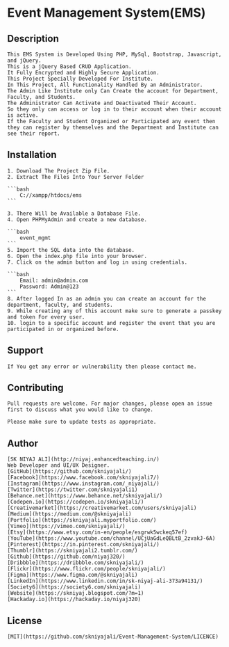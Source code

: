 # Event Management System(EMS)

## Description

    This EMS System is Developed Using PHP, MySql, Bootstrap, Javascript, and jQuery.
    This is a jQuery Based CRUD Application.
    It Fully Encrypted and Highly Secure Application.
    This Project Specially Developed For Institute.
    In This Project, All Functionality Handled By an Administrator.
    The Admin Like Institute only Can Create the account for Department, Faculty, and Students.
    The Administrator Can Activate and Deactivated Their Account.
    So they only can access or log in to their account when their account is active.
    If the Faculty and Student Organized or Participated any event then they can register by themselves and the Department and Institute can see their report.

## Installation

    1. Download The Project Zip File.
    2. Extract The Files Into Your Server Folder

    ```bash
        C://xampp/htdocs/ems
    ```

    3. There Will be Available a Database File.
    4. Open PHPMyAdmin and create a new database.

    ```bash
        event_mgmt
    ```
    5. Import the SQL data into the database.
    6. Open the index.php file into your browser.
    7. Click on the admin button and log in using credentials.

    ```bash
        Email: admin@admin.com
        Password: Admin@123
    ```
    8. After logged In as an admin you can create an account for the department, faculty, and students.
    9. While creating any of this account make sure to generate a passkey and token For every user.
    10. login to a specific account and register the event that you are participated in or organized before.
## Support
    If You get any error or vulnerability then please contact me. 
## Contributing
    Pull requests are welcome. For major changes, please open an issue first to discuss what you would like to change.

    Please make sure to update tests as appropriate.
## Author
    [SK NIYAJ ALI](http://niyaj.enhancedteaching.in/)
    Web Developer and UI/UX Designer.
    [GitHub](https://github.com/skniyajali/)
    [Facebook](https://www.facebook.com/skniyajali7/)
    [Instagram](https://www.instagram.com/_niyajali/)
    [Twitter](https://twitter.com/skniyajali1)
    [Behance.net](https://www.behance.net/skniyajali/)
    [Codepen.io](https://codepen.io/skniyajali/)
    [Creativemarket](https://creativemarket.com/users/skniyajali)
    [Medium](https://medium.com/@skniyajali)
    [Portfolio](https://skniyajali.myportfolio.com/)
    [Vimeo](https://vimeo.com/skniyajali/)
    [Etsy](https://www.etsy.com/in-en/people/esgrwk5wckeq57ef)
    [YouTube](https://www.youtube.com/channel/UCjUaGdLeQBLtB_2zvakJ-6A)
    [Pinterest](https://in.pinterest.com/skniyajali/)
    [Thumblr](https://skniyajali2.tumblr.com/)
    [Github](https://github.com/niyaj320/)
    [Dribbble](https://dribbble.com/skniyajali/)
    [Flickr](https://www.flickr.com/people/skniyajali/)
    [Figma](https://www.figma.com/@skniyajali)
    [LinkedIn](https://www.linkedin.com/in/sk-niyaj-ali-373a94131/)
    [Society6](https://society6.com/skniyajali)
    [Website](https://skniyaj.blogspot.com/?m=1)
    [Hackaday.io](https://hackaday.io/niyaj320)

## License
    [MIT](https://github.com/skniyajali/Event-Management-System/LICENCE)

